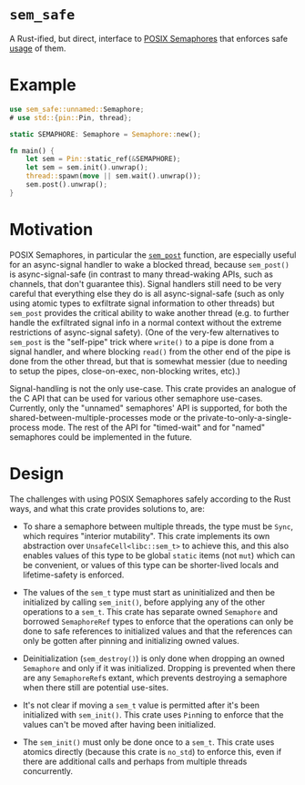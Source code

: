 # `sem_safe`

A Rust-ified, but direct, interface to [POSIX Semaphores](
https://pubs.opengroup.org/onlinepubs/9699919799/xrat/V4_xsh_chap02.html#tag_22_02_08_03)
that enforces safe [usage](
https://pubs.opengroup.org/onlinepubs/9699919799/basedefs/semaphore.h.html)
of them.

# Example

```rust
use sem_safe::unnamed::Semaphore;
# use std::{pin::Pin, thread};

static SEMAPHORE: Semaphore = Semaphore::new();

fn main() {
    let sem = Pin::static_ref(&SEMAPHORE);
    let sem = sem.init().unwrap();
    thread::spawn(move || sem.wait().unwrap());
    sem.post().unwrap();
}
```

# Motivation

POSIX Semaphores, in particular the [`sem_post`](
https://pubs.opengroup.org/onlinepubs/9699919799/functions/sem_post.html)
function, are especially useful for an async-signal handler to wake a blocked thread, because
`sem_post()` is async-signal-safe (in contrast to many thread-waking APIs, such as channels, that
don't guarantee this).  Signal handlers still need to be very careful that everything else they do
is all async-signal-safe (such as only using atomic types to exfiltrate signal information to
other threads) but `sem_post` provides the critical ability to wake another thread (e.g. to
further handle the exfiltrated signal info in a normal context without the extreme restrictions of
async-signal safety).  (One of the very-few alternatives to `sem_post` is the "self-pipe" trick
where `write()` to a pipe is done from a signal handler, and where blocking `read()` from the
other end of the pipe is done from the other thread, but that is somewhat messier (due to needing
to setup the pipes, close-on-exec, non-blocking writes, etc).)

Signal-handling is not the only use-case.  This crate provides an analogue of the C API that can
be used for various other semaphore use-cases.  Currently, only the "unnamed" semaphores' API is
supported, for both the shared-between-multiple-processes mode or the
private-to-only-a-single-process mode.  The rest of the API for "timed-wait" and for "named"
semaphores could be implemented in the future.

# Design

The challenges with using POSIX Semaphores safely according to the Rust ways, and what this crate
provides solutions to, are:

- To share a semaphore between multiple threads, the type must be `Sync`, which requires "interior
  mutability".  This crate implements its own abstraction over `UnsafeCell<libc::sem_t>` to
  achieve this, and this also enables values of this type to be global `static` items (not `mut`)
  which can be convenient, or values of this type can be shorter-lived locals and lifetime-safety
  is enforced.

- The values of the `sem_t` type must start as uninitialized and then be initialized by calling
  `sem_init()`, before applying any of the other operations to a `sem_t`.  This crate has separate
  owned `Semaphore` and borrowed `SemaphoreRef` types to enforce that the operations can only be
  done to safe references to initialized values and that the references can only be gotten after
  pinning and initializing owned values.

- Deinitialization (`sem_destroy()`) is only done when dropping an owned `Semaphore` and only if
  it was initialized.  Dropping is prevented when there are any `SemaphoreRef`s extant, which
  prevents destroying a semaphore when there still are potential use-sites.

- It's not clear if moving a `sem_t` value is permitted after it's been initialized with
  `sem_init()`.  This crate uses `Pin`ning to enforce that the values can't be moved after having
  been initialized.

- The `sem_init()` must only be done once to a `sem_t`.  This crate uses atomics directly (because
  this crate is `no_std`) to enforce this, even if there are additional calls and perhaps from
  multiple threads concurrently.
